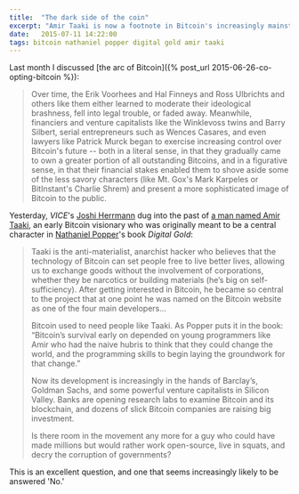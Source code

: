```yaml
---
title:  "The dark side of the coin"
excerpt: "Amir Taaki is now a footnote in Bitcoin's increasingly mainstream journey."
date:   2015-07-11 14:22:00
tags: bitcoin nathaniel popper digital gold amir taaki
---
```

Last month I discussed [the arc of Bitcoin]({% post_url 2015-06-26-co-opting-bitcoin %}):

> Over time, the Erik Voorhees and Hal Finneys and Ross Ulbrichts and others like them either learned to moderate their ideological brashness, fell into legal trouble, or faded away. Meanwhile, financiers and venture capitalists like the Winklevoss twins and Barry Silbert, serial entrepreneurs such as Wences Casares, and even lawyers like Patrick Murck began to exercise increasing control over Bitcoin's future -- both in a literal sense, in that they gradually came to own a greater portion of all outstanding Bitcoins, and in a figurative sense, in that their financial stakes enabled them to shove aside some of the less savory characters (like Mt. Gox's Mark Karpeles or BitInstant's Charlie Shrem) and present a more sophisticated image of Bitcoin to the public.

Yesterday, *VICE*'s [Joshi Herrmann](https://twitter.com/joshi) dug into the past of [a man named Amir Taaki](http://motherboard.vice.com/read/the-anarchist-hacker-bitcoin-would-rather-not-talk-about), an early Bitcoin visionary who was originally meant to be a central character in [Nathaniel Popper](https://twitter.com/nathanielpopper)'s book *Digital Gold*:

> Taaki is the anti-materialist, anarchist hacker who believes that the technology of Bitcoin can set people free to live better lives, allowing us to exchange goods without the involvement of corporations, whether they be narcotics or building materials (he’s big on self-sufficiency). After getting interested in Bitcoin, he became so central to the project that at one point he was named on the Bitcoin website as one of the four main developers...
>
> Bitcoin used to need people like Taaki. As Popper puts it in the book: “Bitcoin’s survival early on depended on young programmers like Amir who had the naive hubris to think that they could change the world, and the programming skills to begin laying the groundwork for that change.”
>
> Now its development is increasingly in the hands of Barclay’s, Goldman Sachs, and some powerful venture capitalists in Silicon Valley. Banks are opening research labs to examine Bitcoin and its blockchain, and dozens of slick Bitcoin companies are raising big investment.
>
> Is there room in the movement any more for a guy who could have made millions but would rather work open-source, live in squats, and decry the corruption of governments?

This is an excellent question, and one that seems increasingly likely to be answered 'No.'
